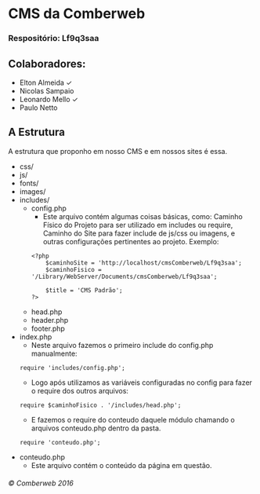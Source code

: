 # CMS da Comberweb
### Respositório: Lf9q3saa

## Colaboradores:

* Elton Almeida ✓
* Nicolas Sampaio
* Leonardo Mello ✓
* Paulo Netto

## A Estrutura

A estrutura que proponho em nosso CMS e em nossos sites é essa. 

* css/
* js/
* fonts/
* images/
* includes/
  * config.php
    * Este arquivo contém algumas coisas básicas, como: Caminho Físico do Projeto para ser utilizado em includes ou require, Caminho do Site para fazer include de js/css ou imagens, e outras configurações pertinentes ao projeto. Exemplo:
    ```
	<?php 
		$caminhoSite = 'http://localhost/cmsComberweb/Lf9q3saa';
		$caminhoFisico = '/Library/WebServer/Documents/cmsComberweb/Lf9q3saa';

		$title = 'CMS Padrão';
	?>
    ```
  * head.php
  * header.php
  * footer.php
* index.php
  * Neste arquivo fazemos o primeiro include do config.php manualmente:
  ```
  require 'includes/config.php';
  ```
  * Logo após utilizamos as variáveis configuradas no config para fazer o require dos outros arquivos:
  ```
  require $caminhoFisico . '/includes/head.php';
  ```
  * E fazemos o require do conteudo daquele módulo chamando o arquivos conteudo.php dentro da pasta.
  ```
  require 'conteudo.php';
  ```
* conteudo.php
  * Este arquivo contém o conteúdo da página em questão.

###### © Comberweb 2016